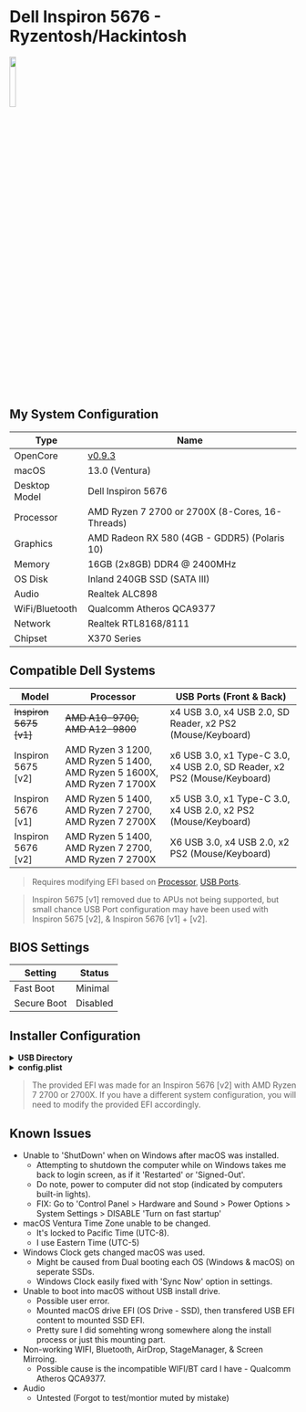 # Dell Inspiron 5676 - Ryzentosh/Hackintosh

<img src="https://avallax.com/wp-content/uploads/2019/11/Dell-Inspiron-5676_4.jpg" width="15%"></img>

## <b>My System Configuration</b>
| Type		| Name								|
|---------------|---------------------------------------------------------------|
| OpenCore	| [v0.9.3](https://github.com/acidanthera/OpenCorePkg/releases)	|
| macOS		| 13.0 (Ventura)						|
| Desktop Model	| Dell Inspiron 5676						|
| Processor	| AMD Ryzen 7 2700 or 2700X (8-Cores, 16-Threads)		|
| Graphics	| AMD Radeon RX 580 (4GB - GDDR5) (Polaris 10)			|
| Memory	| 16GB (2x8GB) DDR4 @ 2400MHz					|
| OS Disk	| Inland 240GB SSD (SATA III)					|
| Audio		| Realtek ALC898						|
| WiFi/Bluetooth| Qualcomm Atheros QCA9377					|
| Network	| Realtek RTL8168/8111						|
| Chipset	| X370 Series							|

## <b>Compatible Dell Systems</b>
| Model			| Processor									| USB Ports (Front & Back)							|
|-----------------------|-------------------------------------------------------------------------------|-------------------------------------------------------------------------------|
| ~~Inspiron 5675 [v1]~~| ~~AMD A10-9700, AMD A12-9800~~						| x4 USB 3.0, x4 USB 2.0, SD Reader, x2 PS2 (Mouse/Keyboard)			|
| Inspiron 5675 [v2]	| AMD Ryzen 3 1200, AMD Ryzen 5 1400, AMD Ryzen 5 1600X, AMD Ryzen 7 1700X	| x6 USB 3.0, x1 Type-C 3.0, x4 USB 2.0, SD Reader, x2 PS2 (Mouse/Keyboard)	|
| Inspiron 5676 [v1]	| AMD Ryzen 5 1400, AMD Ryzen 7 2700, AMD Ryzen 7 2700X				| x5 USB 3.0, x1 Type-C 3.0, x4 USB 2.0, x2 PS2 (Mouse/Keyboard)		|
| Inspiron 5676 [v2]	| AMD Ryzen 5 1400, AMD Ryzen 7 2700, AMD Ryzen 7 2700X				| X6 USB 3.0, x4 USB 2.0, x2 PS2 (Mouse/Keyboard)				|
>Requires modifying EFI based on [Processor](https://github.com/AMD-OSX/AMD_Vanilla), [USB Ports](https://github.com/USBToolBox/tool).

>Inspiron 5675 [v1] removed due to APUs not being supported, but small chance USB Port configuration may have been used with Inspiron 5675 [v2], & Inspiron 5676 [v1] + [v2].

## BIOS Settings
| Setting	| Status	|
|---------------|---------------|
| Fast Boot	| Minimal	|
| Secure Boot	| Disabled	|

## Installer Configuration
<details><summary><strong>USB Directory</strong></summary>
 
```bash
[ USB Installer ]
	|
	|_____ com.apple.recovery.boot
	|		|_____ `BaseSystem.chunklist`
	|		|_____ `BaseSystem.dmg`
	|
	|_____ EFI
		|_____ BOOT
		|	|_____ `BOOTx64.efi`
		|
		|_____ OC
			|_____ ACPI
			|	|_____ `SSDT-EC-USBX-DESKTOP.aml`
			|
			|_____ DRIVERS
		 	|	|_____ `HfsPlus.efi`
			|	|_____ `OpenRuntime.efi`
			|
			|_____ KEXTS
			|	|_____ `AMDRyzenCPUPowerManagement.kext`
			|	|_____ `AppleALC.kext`
			|	|_____ `AppleMCEReporterDisabler.kext`
			|	|_____ `Lilu.kext`
			|	|_____ `RadeonSenson.kext`
			|	|_____ `RealtekRTL8111.kext`
			|	|_____ `SMCAMDProcessor.kext`
			|	|_____ `SMCRadeonGPU.kext`
			|	|_____ `USBToolBox.kext`
			|	|_____ `UTBMap.kext`
			|	|_____ `VirtualSMC.kext`
			|	|_____ `WhateverGreen.kext`
			|
			|_____ RESOURCES
			|	|_____ [ NO CHANGES MADE FROM 'sample.plist' ]
			|	|
			|_____ TOOLS
			|	|_____ `OpenShell.efi`
			|
			|_____ `config.plist`
			|_____ `OpenCore.efi`
```
</details>

<details><summary><strong>config.plist</strong></summary>

| Location		| Name												| Value										|
|-----------------------|-----------------------------------------------------------------------------------------------|-------------------------------------------------------------------------------|
| Booter > Quirks	| DevirtualiseMmio										| `False`									|
| 			| EnableWriteUnprotector									| `True`									|
| 			| RebuildAppleMemoryMap										| `False`									|
| 			| ResizeAppleGpuBars										| `-1`										|
| 			| SetupVirtualMap										| `True`									|
| 			| SyncRuntimePermissions									| `False`									|
| Kernel > Emulate	| DummyPowerManagement										| `True`									|
| Kernel > Patch	| [More Info Here](https://dortania.github.io/OpenCore-Install-Guide/AMD/zen.html#patch-2)	| 										|
| Kernel > Quirks	| PanicNoKextDump										| `True`									|
| 			| PowerTimeoutKernalPanic									| `True`									|
| 			| ProvideCurrentCpuInfo										| `True`									|
| 			| XhciPortLimit											| `False`									|
| Misc > Boot		| HideAuxiliary											| `True`									|
| Misc > Debug		| AppleDebug											| `True`									|
| 			| ApplePanic											| `True`									|
| 			| DisableWatchDog										| `True`									|
| Misc > Security	| AllowSetDefault										| `True`									|
| 			| BlacklistAppleUpdate										| `True`									|
| 			| ScanPolicy											| `0`										|
| 			| SecureBootModel										| `Default`									|
| 			| Vault												| `Optional`									|
| NVRAM > Add		| boot-args											| `-v keepsyms=1 npci=0x3000`							|
| 			| prev-lang:kbd											| `en-US:0`									|
| NVRAM			| WriteFlash											| `True`									|
| PlatformInfo > Generic| SystemProductName										| [Generate your own SMBIOS](https://github.com/corpnewt/GenSMBIOS)		|
| 			| SystemSerialNumber										| [Generate your own SMBIOS](https://github.com/corpnewt/GenSMBIOS)		|
| 			| MLB												| [Generate your own SMBIOS](https://github.com/corpnewt/GenSMBIOS)		|
| 			| SystemUUID											| [Generate your own SMBIOS](https://github.com/corpnewt/GenSMBIOS)		|
| 			| ROM												| [Generate your own SMBIOS](https://github.com/corpnewt/GenSMBIOS)		|
| UEFI > Quirks		| UnlockFsConnect										| `False`									|
| 			| ReleaseUSBOwnership										| `True`									|
>Open (Ctrl + O) then Clean Snapshot (Ctrl + Shift + R) if new ACPI (.aml), DRIVERS (.efi), or KEXTS (.kext) added.
</details>

>The provided EFI was made for an Inspiron 5676 [v2] with AMD Ryzen 7 2700 or 2700X. If you have a different system configuration, you will need to modify the provided EFI accordingly.
</details>

## Known Issues
* Unable to 'ShutDown' when on Windows after macOS was installed.
	- Attempting to shutdown the computer while on Windows takes me back to login screen, as if it 'Restarted' or 'Signed-Out'.
	- Do note, power to computer did not stop (indicated by computers built-in lights).
	- FIX: Go to 'Control Panel > Hardware and Sound > Power Options > System Settings > DISABLE 'Turn on fast startup'
* macOS Ventura Time Zone unable to be changed.
	- It's locked to Pacific Time (UTC-8).
	- I use Eastern Time (UTC-5)
* Windows Clock gets changed macOS was used.
	- Might be caused from Dual booting each OS (Windows & macOS) on seperate SSDs.
	- Windows Clock easily fixed with 'Sync Now' option in settings.
* Unable to boot into macOS without USB install drive.
	- Possible user error.
	- Mounted macOS drive EFI (OS Drive - SSD), then transfered USB EFI content to mounted SSD EFI.
	- Pretty sure I did somehting wrong somewhere along the install process or just this mounting part.
* Non-working WIFI, Bluetooth, AirDrop, StageManager, & Screen Mirroing.
	- Possible cause is the incompatible WIFI/BT card I have - Qualcomm Atheros QCA9377.
* Audio
	- Untested (Forgot to test/montior muted by mistake)
